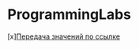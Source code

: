 # ProgrammingLabs
[x][Передача значений по ссылке](https://github.com/kottragu/ProgrammingLabs/tree/master/lab1)
